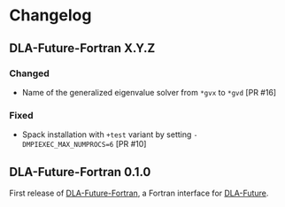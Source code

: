 # Changelog

## DLA-Future-Fortran X.Y.Z

### Changed

* Name of the generalized eigenvalue solver from `*gvx` to `*gvd` [PR #16]

### Fixed

* Spack installation with `+test` variant by setting `-DMPIEXEC_MAX_NUMPROCS=6` [PR #10]

## DLA-Future-Fortran 0.1.0

First release of [DLA-Future-Fortran], a Fortran interface for [DLA-Future].

[DLA-Future]: https://github.com/eth-cscs/DLA-Future
[DLA-Future-Fortran]: https://github.com/eth-cscs/DLA-Future-Fortran 
